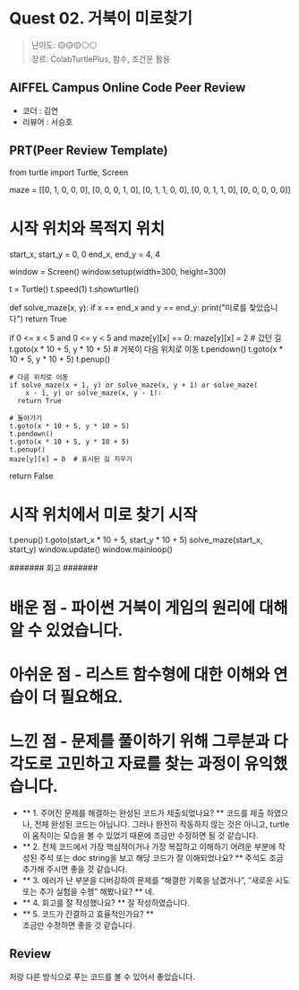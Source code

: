 # Quest 02. 거북이 미로찾기

>난이도: 🟡🟡🟡⚪⚪  
>장르: ColabTurtlePlus, 함수, 조건문 활용  

## AIFFEL Campus Online Code Peer Review

- 코더 : 김연
- 리뷰어 : 서승호

## PRT(Peer Review Template)

from turtle import Turtle, Screen

maze = [[0, 1, 0, 0, 0], 
        [0, 0, 0, 1, 0], 
        [0, 1, 1, 0, 0], 
        [0, 0, 1, 1, 0],
        [0, 0, 0, 0, 0]]

# 시작 위치와 목적지 위치
start_x, start_y = 0, 0
end_x, end_y = 4, 4

window = Screen()
window.setup(width=300, height=300)

t = Turtle()
t.speed(1)
t.showturtle()

def solve_maze(x, y):
  if x == end_x and y == end_y:
    print("미로를 찾았습니다")
    return True

  if 0 <= x < 5 and 0 <= y < 5 and maze[y][x] == 0:
    maze[y][x] = 2  # 갔던 길
    t.goto(x * 10 + 5, y * 10 + 5)  # 거북이 다음 위치로 이동
    t.pendown()
    t.goto(x * 10 + 5, y * 10 + 5)
    t.penup()

    # 다음 위치로 이동
    if solve_maze(x + 1, y) or solve_maze(x, y + 1) or solve_maze(
        x - 1, y) or solve_maze(x, y - 1):
      return True

    # 돌아가기
    t.goto(x * 10 + 5, y * 10 + 5)
    t.pendown()
    t.goto(x * 10 + 5, y * 10 + 5)
    t.penup()
    maze[y][x] = 0  # 표시된 길 지우기

  return False

# 시작 위치에서 미로 찾기 시작
t.penup()
t.goto(start_x * 10 + 5, start_y * 10 + 5)
solve_maze(start_x, start_y)
window.update()
window.mainloop()


####### 회고 #######

# 배운 점 - 파이썬 거북이 게임의 원리에 대해 알 수 있었습니다.

# 아쉬운 점 - 리스트 함수형에 대한 이해와 연습이 더 필요해요.

# 느낀 점 - 문제를 풀이하기 위해 그루분과 다각도로 고민하고 자료를 찾는 과정이 유익했습니다.


-  ** 1. 주어진 문제를 해결하는 완성된 코드가 제출되었나요? **
코드를 제출 하였으나, 전체 완성된 코드는 아닙니다.
그러나 완전히 작동하지 않는 것은 아니고, turtle이 움직이는 모습을 볼 수 있었기 때문에 조금만 수정하면 될 것 같습니다.       
-  ** 2. 전체 코드에서 가장 핵심적이거나 가장 복잡하고 이해하기 어려운 부분에 작성된 주석 또는 doc string을 보고 해당 코드가 잘 이해되었나요? ** 주석도 조금 추가해 주시면 좋을 것 같습니다.   
-  ** 3. 에러가 난 부분을 디버깅하여 문제를 “해결한 기록을 남겼거나”, ”새로운 시도 또는 추가 실험을 수행” 해봤나요? ** 네.   
-  ** 4. 회고를 잘 작성했나요? **
잘 작성하였습니다.    
-  ** 5. 코드가 간결하고 효율적인가요? **    
조금만 수정하면 좋을 것 같습니다.

## Review

저랑 다른 방식으로 푸는 코드를 볼 수 있어서 좋았습니다.  
